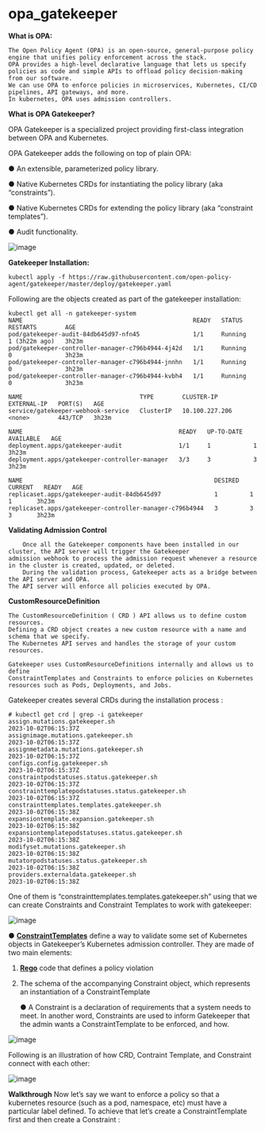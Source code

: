 # opa_gatekeeper

**What is OPA:**

    The Open Policy Agent (OPA) is an open-source, general-purpose policy engine that unifies policy enforcement across the stack. 
    OPA provides a high-level declarative language that lets us specify policies as code and simple APIs to offload policy decision-making from our software. 
    We can use OPA to enforce policies in microservices, Kubernetes, CI/CD pipelines, API gateways, and more. 
    In kubernetes, OPA uses admission controllers.

**What is OPA Gatekeeper?**

OPA Gatekeeper is a specialized project providing first-class integration between OPA and Kubernetes.

OPA Gatekeeper adds the following on top of plain OPA:

● An extensible, parameterized policy library.

● Native Kubernetes CRDs for instantiating the policy library (aka “constraints”).

● Native Kubernetes CRDs for extending the policy library (aka “constraint templates”).

● Audit functionality.

![image](https://github.com/tushardashpute/opa_gatekeeper/assets/74225291/99c1ee4f-af5d-4f2e-be38-6a665d3bfcfb)

**Gatekeeper Installation:**

    kubectl apply -f https://raw.githubusercontent.com/open-policy-agent/gatekeeper/master/deploy/gatekeeper.yaml

Following are the objects created as part of the gatekeeper installation:

    kubectl get all -n gatekeeper-system
    NAME                                                READY   STATUS    RESTARTS        AGE
    pod/gatekeeper-audit-84db645d97-nfn45               1/1     Running   1 (3h22m ago)   3h23m
    pod/gatekeeper-controller-manager-c796b4944-4j42d   1/1     Running   0               3h23m
    pod/gatekeeper-controller-manager-c796b4944-jnnhn   1/1     Running   0               3h23m
    pod/gatekeeper-controller-manager-c796b4944-kvbh4   1/1     Running   0               3h23m
    
    NAME                                 TYPE        CLUSTER-IP       EXTERNAL-IP   PORT(S)   AGE
    service/gatekeeper-webhook-service   ClusterIP   10.100.227.206   <none>        443/TCP   3h23m
    
    NAME                                            READY   UP-TO-DATE   AVAILABLE   AGE
    deployment.apps/gatekeeper-audit                1/1     1            1           3h23m
    deployment.apps/gatekeeper-controller-manager   3/3     3            3           3h23m
    
    NAME                                                      DESIRED   CURRENT   READY   AGE
    replicaset.apps/gatekeeper-audit-84db645d97               1         1         1       3h23m
    replicaset.apps/gatekeeper-controller-manager-c796b4944   3         3         3       3h23m

**Validating Admission Control**

        Once all the Gatekeeper components have been installed in our cluster, the API server will trigger the Gatekeeper
    admission webhook to process the admission request whenever a resource in the cluster is created, updated, or deleted.
        During the validation process, Gatekeeper acts as a bridge between the API server and OPA. 
    The API server will enforce all policies executed by OPA.

**CustomResourceDefinition**

    The CustomResourceDefinition ( CRD ) API allows us to define custom resources. 
    Defining a CRD object creates a new custom resource with a name and schema that we specify. 
    The Kubernetes API serves and handles the storage of your custom resources.
    
    Gatekeeper uses CustomResourceDefinitions internally and allows us to define 
    ConstraintTemplates and Constraints to enforce policies on Kubernetes resources such as Pods, Deployments, and Jobs.
    
Gatekeeper creates several CRDs during the installation process :

    # kubectl get crd | grep -i gatekeeper
    assign.mutations.gatekeeper.sh                                      2023-10-02T06:15:37Z
    assignimage.mutations.gatekeeper.sh                                 2023-10-02T06:15:37Z
    assignmetadata.mutations.gatekeeper.sh                              2023-10-02T06:15:37Z
    configs.config.gatekeeper.sh                                        2023-10-02T06:15:37Z
    constraintpodstatuses.status.gatekeeper.sh                          2023-10-02T06:15:37Z
    constrainttemplatepodstatuses.status.gatekeeper.sh                  2023-10-02T06:15:37Z
    constrainttemplates.templates.gatekeeper.sh                         2023-10-02T06:15:38Z
    expansiontemplate.expansion.gatekeeper.sh                           2023-10-02T06:15:38Z
    expansiontemplatepodstatuses.status.gatekeeper.sh                   2023-10-02T06:15:38Z
    modifyset.mutations.gatekeeper.sh                                   2023-10-02T06:15:38Z
    mutatorpodstatuses.status.gatekeeper.sh                             2023-10-02T06:15:38Z
    providers.externaldata.gatekeeper.sh                                2023-10-02T06:15:38Z


One of them is “constrainttemplates.templates.gatekeeper.sh” using that 
we can create Constraints and Constraint Templates to work with gatekeeper:

![image](https://github.com/tushardashpute/opa_gatekeeper/assets/74225291/47613d3e-e554-4b83-9fa9-6c4129570b2b)

● [**ConstraintTemplates**](https://open-policy-agent.github.io/gatekeeper/website/docs/howto/#constraint-templates) define a way to validate some set of Kubernetes objects in Gatekeeper’s Kubernetes admission controller. 
They are made of two main elements:

 1. [**Rego**](https://www.openpolicyagent.org/docs/latest/#rego) code that defines a policy violation
 2. The schema of the accompanying Constraint object, which represents an instantiation of a ConstraintTemplate

    ● A Constraint is a declaration of requirements that a system needs to meet. 
    In another word, Constraints are used to inform Gatekeeper that the admin wants a
    ConstraintTemplate to be enforced, and how.

![image](https://github.com/tushardashpute/opa_gatekeeper/assets/74225291/1b9ad277-9530-4adc-adc6-bd7c5a95d626)

Following is an illustration of how CRD, Contraint Template, and Constraint connect with each other:

![image](https://github.com/tushardashpute/opa_gatekeeper/assets/74225291/5c57fc23-3be5-43a0-9330-964145b7c5f6)

**Walkthrough**
Now let’s say we want to enforce a policy so that a kubernetes resource (such as a pod, namespace, etc) must have a particular label defined. 
To achieve that let’s create a ConstraintTemplate first and then create a Constraint :
